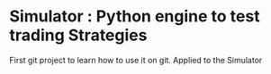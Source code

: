 # Simulator : Python engine to test trading Strategies

First git project to learn how to use it on git. Applied to the Simulator


